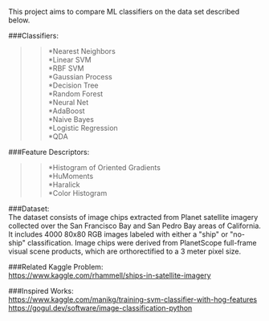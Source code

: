This project aims to compare ML classifiers on the data set described below.

###Classifiers:  
>>*Nearest Neighbors  
>>*Linear SVM  
>>*RBF SVM  
>>*Gaussian Process  
>>*Decision Tree  
>>*Random Forest  
>>*Neural Net  
>>*AdaBoost  
>>*Naive Bayes  
>>*Logistic Regression  
>>*QDA  

###Feature Descriptors:  
>>*Histogram of Oriented Gradients  
>>*HuMoments  
>>*Haralick  
>>*Color Histogram  

###Dataset:  
    The dataset consists of image chips extracted from Planet satellite imagery collected over the San Francisco Bay and San Pedro Bay areas of California. It includes 4000 80x80 RGB images labeled with either a "ship" or "no-ship" classification. Image chips were derived from PlanetScope full-frame visual scene products, which are orthorectified to a 3 meter pixel size.

###Related Kaggle Problem:  
    https://www.kaggle.com/rhammell/ships-in-satellite-imagery

###Inspired Works:  
    https://www.kaggle.com/manikg/training-svm-classifier-with-hog-features  
    https://gogul.dev/software/image-classification-python
